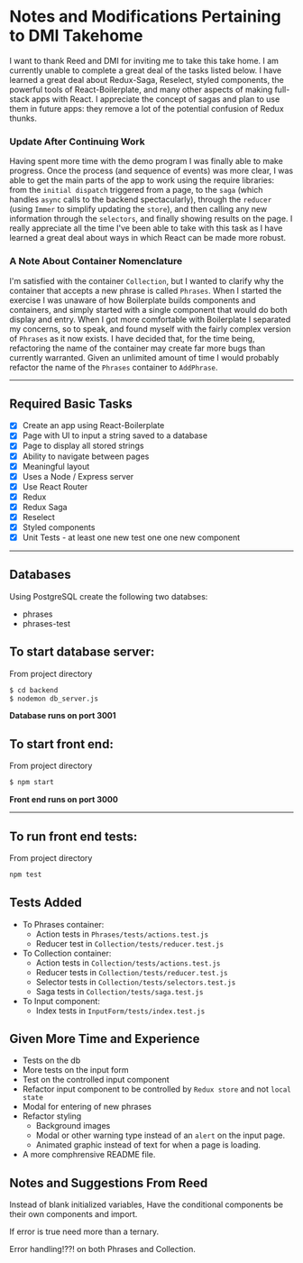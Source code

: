 # Notes and Modifications Pertaining to DMI Takehome

I want to thank Reed and DMI for inviting me to take this take home. I am currently unable to complete a great deal of the tasks listed below. I have learned a great deal about Redux-Saga, Reselect, styled components, the powerful tools of React-Boilerplate, and many other aspects of making full-stack apps with React. I appreciate the concept of sagas and plan to use them in future apps: they remove a lot of the potential confusion of Redux thunks.

### Update After Continuing Work

Having spent more time with the demo program I was finally able to make progress. Once the process (and sequence of events) was more clear, I was able to get the main parts of the app to work using the require libraries: from the `initial dispatch` triggered from a page, to the `saga` (which handles `async` calls to the backend spectacularly), through the `reducer` (using `Immer` to simplify updating the `store`), and then calling any new information through the `selectors`, and finally showing results on the page. I really appreciate all the time I've been able to take with this task as I have learned a great deal about ways in which React can be made more robust.

### A Note About Container Nomenclature

I'm satisfied with the container `Collection`, but I wanted to clarify why the container that accepts a new phrase is called `Phrases`. When I started the exercise I was unaware of how Boilerplate builds components and containers, and simply started with a single component that would do both display and entry. When I got more comfortable with Boilerplate I separated my concerns, so to speak, and found myself with the fairly complex version of `Phrases` as it now exists. I have decided that, for the time being, refactoring the name of the container may create far more bugs than currently warranted. Given an unlimited amount of time I would probably refactor the name of the `Phrases` container to `AddPhrase`. 

---

## Required Basic Tasks
- [X] Create an app using React-Boilerplate
- [X] Page with UI to input a string saved to a database
- [X] Page to display all stored strings
- [X] Ability to navigate between pages
- [X] Meaningful layout
- [X] Uses a Node / Express server
- [X] Use React Router
- [X] Redux
- [X] Redux Saga
- [X] Reselect
- [X] Styled components
- [X] Unit Tests - at least one new test one one new component

---

## Databases
Using PostgreSQL create the following two databses:
- phrases
- phrases-test

## To start database server:
From project directory
```sh
$ cd backend
$ nodemon db_server.js
```
**Database runs on port 3001**

## To start front end:
From project directory
```sh
$ npm start
```
**Front end runs on port 3000**

---

## To run front end tests:
From project directory
```sh
npm test
```

## Tests Added
- To Phrases container:
    - Action tests in `Phrases/tests/actions.test.js`
    - Reducer test in `Collection/tests/reducer.test.js`
- To Collection container:
    - Action tests in `Collection/tests/actions.test.js`
    - Reducer tests in `Collection/tests/reducer.test.js`
    - Selector tests in `Collection/tests/selectors.test.js`
    - Saga tests in `Collection/tests/saga.test.js`
- To Input component:
    - Index tests in `InputForm/tests/index.test.js`

## Given More Time and Experience
- Tests on the db
- More tests on the input form
- Test on the controlled input component
- Refactor input component to be controlled by `Redux store` and not `local state`
- Modal for entering of new phrases
- Refactor styling
  - Background images
  - Modal or other warning type instead of an `alert` on the input page.
  - Animated graphic instead of text for when a page is loading.
- A more comphrensive README file.

## Notes and Suggestions From Reed
Instead of blank initialized variables,
Have the conditional components be their own components and import.

If error is true need more than a ternary.

Error handling!??! on both Phrases and Collection.

